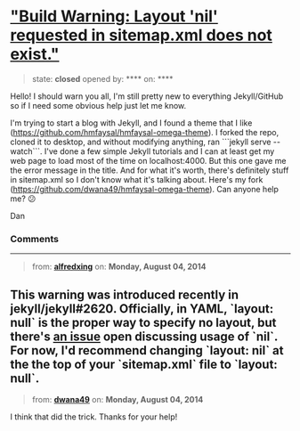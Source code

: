 # [&quot;Build Warning: Layout &#x27;nil&#x27; requested in sitemap.xml does not exist.&quot;](https://github.com/jekyll/jekyll-help/issues/112)

> state: **closed** opened by: **** on: ****

Hello! I should warn you all, I&#x27;m still pretty new to everything Jekyll/GitHub so if I need some obvious help just let me know.

I&#x27;m trying to start a blog with Jekyll, and I found a theme that I like (https://github.com/hmfaysal/hmfaysal-omega-theme). I forked the repo, cloned it to desktop, and without modifying anything, ran &#x60;&#x60;&#x60;jekyll serve --watch&#x60;&#x60;&#x60;. I&#x27;ve done a few simple Jekyll tutorials and I can at least get my web page to load most of the time on localhost:4000. But this one gave me the error message in the title. And for what it&#x27;s worth, there&#x27;s definitely stuff in sitemap.xml so I don&#x27;t know what it&#x27;s talking about. Here&#x27;s my fork (https://github.com/dwana49/hmfaysal-omega-theme). Can anyone help me? :confused: 

Dan

### Comments

---
> from: [**alfredxing**](https://github.com/jekyll/jekyll-help/issues/112#issuecomment-51134267) on: **Monday, August 04, 2014**

This warning was introduced recently in jekyll/jekyll#2620. Officially, in YAML, &#x60;layout: null&#x60; is the proper way to specify no layout, but there&#x27;s [an issue](https://github.com/jekyll/jekyll/pull/2652) open discussing usage of &#x60;nil&#x60;. For now, I&#x27;d recommend changing &#x60;layout: nil&#x60; at the the top of your &#x60;sitemap.xml&#x60; file to &#x60;layout: null&#x60;.
---
> from: [**dwana49**](https://github.com/jekyll/jekyll-help/issues/112#issuecomment-51137504) on: **Monday, August 04, 2014**

I think that did the trick. Thanks for your help!
